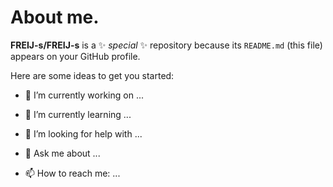# About me.


**FREIJ-s/FREIJ-s** is a ✨ _special_ ✨ repository because its `README.md` (this file) appears on your GitHub profile.

Here are some ideas to get you started:

- 🔭 I’m currently working on ...
- 🌱 I’m currently learning ...
  
- 🤔 I’m looking for help with ...
- 💬 Ask me about ...
- 📫 How to reach me: ...
  

